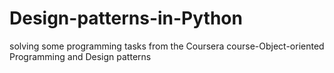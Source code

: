 # Design-patterns-in-Python
solving some programming tasks from the Coursera course-Object-oriented Programming and Design patterns
